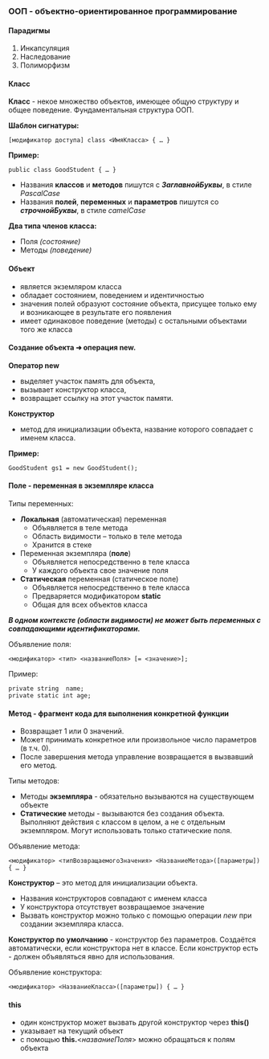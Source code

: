 ### **ООП** - **объектно-ориентированное программирование**
#### Парадигмы
1. Инкапсуляция
1. Наследование
1. Полиморфизм

#### Класс
**Класс** - некое множество объектов, имеющее общую структуру и общее поведение. Фундаментальная структура ООП.

**Шаблон сигнатуры:**
```
[модификатор доступа] class <ИмяКласса> { … }
```

**Пример:**
```
public class GoodStudent { … }
```

* Названия **классов** и **методов** пишутся с _**ЗаглавнойБуквы**_, в стиле _PascalCase_
* Названия **полей**, **переменных** и **параметров** пишутся со _**строчнойБуквы**_, в стиле _сamelCase_

**Два типа членов класса:**
* Поля _(состояние)_
* Методы _(поведение)_

#### **Объект**
* является экземляром класса
* обладает состоянием, поведением и идентичностью
* значения полей образуют состояние объекта, присущее только ему и возникающее в результате его появления
* имеет одинаковое поведение (методы) с остальными объектами того же класса

#### **Создание объекта** **➜** операция **new**. 
**Оператор new**
* выделяет участок память для объекта,
* вызывает конструктор класса,
* возвращает ссылку на этот участок памяти. 

**Конструктор**
* метод для инициализации объекта, название которого совпадает с именем класса. 

**Пример:**
```
GoodStudent gs1 = new GoodStudent();
```

#### Поле - переменная в экземпляре класса
Типы переменных:
* **Локальная** (автоматическая) переменная
    * Объявляется в теле метода
    * Область видимости – только в теле метода
    * Хранится в стеке
* Переменная экземпляра (**поле**)
    * Объявляется непосредственно в теле класса
    * У каждого объекта свое значение поля
* **Статическая** переменная (статическое поле)
    * Объявляется непосредственно в теле класса
    * Предваряется модификатором **static**
    * Общая для всех объектов класса

**_В одном контексте (области видимости) не может быть переменных с совпадающими идентификаторами._** 

Объявление поля:
```
<модификатор> <тип> <названиеПоля> [= <значение>];
```

Пример:
```
private string  name;
private static int age;
```

#### Метод - фрагмент кода для выполнения конкретной функции
* Возвращает 1 или 0 значений.
* Может принимать конкретное или произвольное число параметров (в т.ч. 0).
* После завершения метода управление возвращается в вызвавший его метод. 

Типы методов:
* Методы **экземпляра** - обязательно вызываются на существующем объекте
* **Статические** методы - вызываются без создания объекта. Выполняют действия с классом в целом, а не с отдельным экземпляром. Могут использовать только статические поля.

Объявление метода:
```
<модификатор> <типВозвращаемогоЗначения> <НазваниеМетода>([параметры]) { … }
```

**Конструктор** – это метод для инициализации объекта.
* Названия конструкторов совпадают с именем класса
* У конструктора отсутствует возвращаемое значение
* Вызвать конструктор можно только с помощью операции _new_ при создании экземпляра класса.

**Конструктор по умолчанию** - конструктор без параметров. Создаётся автоматически, если конструктора нет в классе. Если конструктор есть - должен объявляться явно для использования.

Объявление конструктора:
```
<модификатор> <НазваниеКласса>([параметры]) { … }
```

#### this
* один конструктор может вызвать другой конструктор через **this()**
* указывает на текущий объект
* с помощью **this.**<_названиеПоля_> можно обращаться к полям объекта
